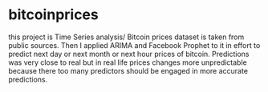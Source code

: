 # bitcoinprices
this project is Time Series analysis/ Bitcoin prices dataset is taken from public sources. Then I applied ARIMA and Facebook Prophet to it in effort to predict next day or next month or next hour prices of bitcoin. Predictions was very close to real but in real life prices changes more unpredictable because there too many predictors should be engaged in more accurate predictions.
